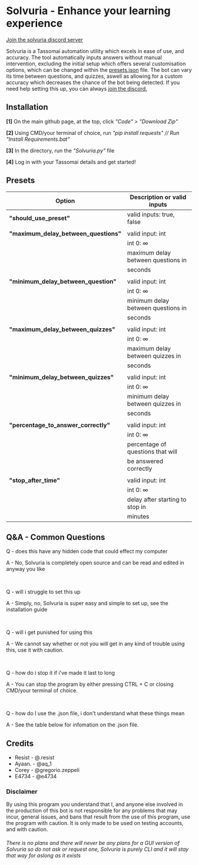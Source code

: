 <h1 align:center>Solvuria - Enhance your learning experience</h1>

[Join the solvuria discord server](https://discord.gg/vAEapP38s6)<br>

Solvuria is a Tassomai automation utility which excels in ease of use, and accuracy.
The tool automatically inputs answers without manual intervention, excluding the initial setup which offers several customisation options,
which can be changed within the [presets.json](#Presets) file.
The bot can vary its time between questions, and quizzes, aswell as allowing for a custom accuracy which decreases 
the chance of the bot being detected.
If you need help setting this up, you can always [join the discord.](https://discord.gg/vAEapP38s6)

## Installation
<strong>[1]</strong> On the main github page, at the top, click <em>"Code" > "Download Zip"</em>

<strong>[2]</strong> Using CMD/your terminal of choice, run <em>"pip install requests" // Run "Install Requirements.bat"</em>

<strong>[3]</strong> In the directory, run the <em>"Solvuria.py"</em> file

<strong>[4]</strong> Log in with your Tassomai details and get started!

## Presets

| Option                            | Description or valid inputs        |
| ----------------------------------|----------------------------------- |
| <strong>"should_use_preset"</strong>               | valid inputs: true, false          |
|                                   |                                    |
| <strong>"maximum_delay_between_questions"</strong> | valid input: int                   |
|                                   | int 0: ∞                           |
|                                   | maximum delay between questions in |
|                                   | seconds                            |
|                                   |                                    |
| <strong>"minimum_delay_between_question"</strong>  | valid input: int                   |
|                                   | int 0: ∞                           |
|                                   | minimum delay between questions in |
|                                   | seconds                            |
|                                   |                                    |
| <strong>"maximum_delay_between_quizzes"</strong>   | valid input: int                   |
|                                   | int 0: ∞                           |
|                                   | maximum delay between quizzes in   |
|                                   | seconds                            |
|                                   |                                    |
| <strong>"minimum_delay_between_quizzes"</strong>   | valid input: int                   |
|                                   | int 0: ∞                           |
|                                   | minimum delay between quizzes in   |
|                                   | seconds                            |
|                                   |                                    |
| <strong>"percentage_to_answer_correctly"</strong>  | valid input: int                   |
|                                   | int 0: ∞                           |
|                                   | percentage of questions that will  |
|                                   | be answered correctly              |
|                                   |                                    |
| <strong>"stop_after_time"</strong>                 | valid input: int                   |
|                                   | int 0: ∞                           |
|                                   | delay after starting to stop in    |
|                                   | minutes                            |

## Q&A - Common Questions 

Q - does this have any hidden code that could effect my computer

A - No, Solvuria is completely open source and can be read and edited in anyway you like

<br>

Q - will i struggle to set this up

A - Simply, no, Solvuria is super easy and simple to set up, see the installation guide 

<br>

Q - will i get punished for using this 

A - We cannot say whether or not you will get in any kind of trouble using this, use it with caution. 

<br>

Q - how do i stop it if i've made it last to long

A - You can stop the program by either pressing CTRL + C or closing CMD/your terminal of choice. 

<br>

Q - how do I use the .json file, i don't understand what these things mean

A - See the table below for infomation on the .json file.

## Credits
* Resist - @.resist
* Ayaan. - @aq_1
* Corey  - @gregorio.zeppeli
* E4734  - @e4734

### Disclaimer
By using this program you understand that I, and anyone else involved in the production of this bot is not responsible for any problems
that may incur, general issues, and bans that result from the use of this program, use the program with caution.
It is only made to be used on testing accounts, and with caution. 

###### There is no plans and there will never be any plans for a GUI version of Solvuria so do not ask or request one, Solvuria is purely CLI and it will stay that way for aslong as it exists

